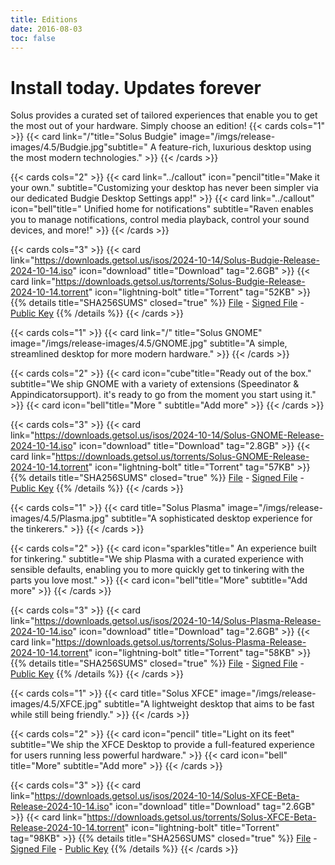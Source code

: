 ```yaml
---
title: Editions
date: 2016-08-03
toc: false
---
```

Install today. Updates forever
==============================

Solus provides a curated set of tailored experiences that enable you to get the most out of your hardware. Simply choose an edition!
{{< cards cols="1" >}}
  {{< card link="/"title="Solus Budgie" image="/imgs/release-images/4.5/Budgie.jpg"subtitle=" A feature-rich, luxurious desktop using the most modern technologies." >}}
{{< /cards >}}

{{< cards cols="2" >}}
  {{< card link="../callout" icon="pencil"title="Make it your own." subtitle="Customizing your desktop has never been simpler via our dedicated Budgie Desktop Settings app!" >}}
  {{< card link="../callout" icon="bell"title=" Unified home for notifications" subtitle="Raven enables you to manage notifications, control media playback, control your sound devices, and more!" >}}
{{< /cards >}}

{{< cards cols="3" >}}
  {{< card link="https://downloads.getsol.us/isos/2024-10-14/Solus-Budgie-Release-2024-10-14.iso" icon="download" title="Download" tag="2.6GB" >}}
  {{< card link="https://downloads.getsol.us/torrents/Solus-Budgie-Release-2024-10-14.torrent" icon="lightning-bolt" title="Torrent" tag="52KB" >}}
  {{% details title="SHA256SUMS" closed="true" %}}
  [File](https://downloads.getsol.us/isos/2024-10-14/Solus-Budgie-Release-2024-10-14.iso.sha256sum) -
  [Signed File](https://downloads.getsol.us/isos/2024-10-14/Solus-Budgie-Release-2024-10-14.iso.sha256sum.sign) -
  [Public Key](https://downloads.getsol.us/gpg/solus-releng-pub.gpg)
  {{% /details %}}
{{< /cards >}}

{{< cards cols="1" >}}
  {{< card link="/" title="Solus GNOME" image="/imgs/release-images/4.5/GNOME.jpg" subtitle="A simple, streamlined desktop for more modern hardware." >}}
{{< /cards >}}

{{< cards cols="2" >}}
  {{< card icon="cube"title="Ready out of the box." subtitle="We ship GNOME with a variety of extensions (Speedinator & Appindicatorsupport). it's ready to go from the moment you start using it." >}}
  {{< card icon="bell"title="More " subtitle="Add more" >}}
{{< /cards >}}

{{< cards cols="3" >}}
  {{< card link="https://downloads.getsol.us/isos/2024-10-14/Solus-GNOME-Release-2024-10-14.iso" icon="download" title="Download" tag="2.8GB" >}}
  {{< card link="https://downloads.getsol.us/torrents/Solus-GNOME-Release-2024-10-14.torrent" icon="lightning-bolt" title="Torrent" tag="57KB" >}}
  {{% details title="SHA256SUMS" closed="true" %}}
  [File](https://downloads.getsol.us/isos/2024-10-14/Solus-GNOME-Release-2024-10-14.iso.sha256sum) -
  [Signed File](https://downloads.getsol.us/isos/2024-10-14/Solus-GNOME-Release-2024-10-14.iso.sha256sum.sign) -
  [Public Key](https://downloads.getsol.us/gpg/solus-releng-pub.gpg)
  {{% /details %}}
{{< /cards >}}

{{< cards cols="1" >}}
  {{< card  title="Solus Plasma" image="/imgs/release-images/4.5/Plasma.jpg" subtitle="A sophisticated desktop experience for the tinkerers." >}}
{{< /cards >}}

{{< cards cols="2" >}}
  {{< card icon="sparkles"title=" An experience built for tinkering." subtitle="We ship Plasma with a curated experience with sensible defaults, enabling you to more quickly get to tinkering with the parts you love most." >}}
  {{< card icon="bell"title="More" subtitle="Add more" >}}
{{< /cards >}}

{{< cards cols="3" >}}
  {{< card link="https://downloads.getsol.us/isos/2024-10-14/Solus-Plasma-Release-2024-10-14.iso" icon="download" title="Download" tag="2.6GB" >}}
  {{< card link="https://downloads.getsol.us/torrents/Solus-Plasma-Release-2024-10-14.torrent" icon="lightning-bolt" title="Torrent" tag="58KB" >}}
  {{% details title="SHA256SUMS" closed="true" %}}
  [File](https://downloads.getsol.us/isos/2024-10-14/Solus-Plasma-Release-2024-10-14.iso.sha256sum) -
  [Signed File](https://downloads.getsol.us/isos/2024-10-14/Solus-Plasma-Release-2024-10-14.iso.sha256sum.sign) -
  [Public Key](https://downloads.getsol.us/gpg/solus-releng-pub.gpg)
  {{% /details %}}
{{< /cards >}}

{{< cards cols="1" >}}
  {{< card title="Solus XFCE" image="/imgs/release-images/4.5/XFCE.jpg" subtitle="A lightweight desktop that aims to be fast while still being friendly." >}}
{{< /cards >}}

{{< cards cols="2" >}}
  {{< card icon="pencil" title="Light on its feet" subtitle="We ship the XFCE Desktop to provide a full-featured experience for users running less powerful hardware." >}}
  {{< card icon="bell" title="More" subtitle="Add more" >}}
{{< /cards >}}

{{< cards cols="3" >}}
  {{< card link="https://downloads.getsol.us/isos/2024-10-14/Solus-XFCE-Beta-Release-2024-10-14.iso" icon="download" title="Download" tag="2.6GB" >}}
  {{< card link="https://downloads.getsol.us/torrents/Solus-XFCE-Beta-Release-2024-10-14.torrent" icon="lightning-bolt" title="Torrent" tag="98KB"  >}}
  {{% details title="SHA256SUMS" closed="true" %}}
  [File](https://downloads.getsol.us/isos/2024-10-14/Solus-XFCE-Beta-Release-2024-10-14.iso.sha256sum) -
  [Signed File](https://downloads.getsol.us/isos/2024-10-14/Solus-XFCE-Beta-Release-2024-10-14.iso.sha256sum.sign) -
  [Public Key](https://downloads.getsol.us/gpg/solus-releng-pub.gpg)
  {{% /details %}}
{{< /cards >}}
